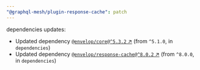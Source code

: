 ```yaml
---
"@graphql-mesh/plugin-response-cache": patch
---
```

dependencies updates:
  - Updated dependency [`@envelop/core@^5.3.2` ↗︎](https://www.npmjs.com/package/@envelop/core/v/5.3.2) (from `^5.1.0`, in `dependencies`)
  - Updated dependency [`@envelop/response-cache@^8.0.2` ↗︎](https://www.npmjs.com/package/@envelop/response-cache/v/8.0.2) (from `^8.0.0`, in `dependencies`)
